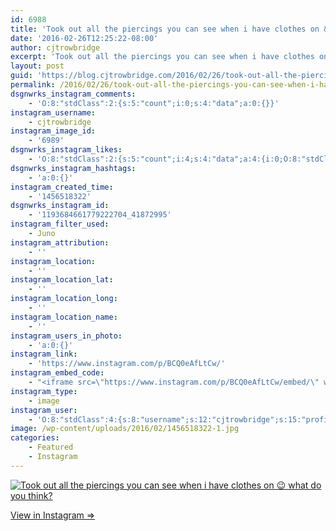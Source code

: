 ```yaml
---
id: 6988
title: 'Took out all the piercings you can see when i have clothes on &#x1f609; what do you think?'
date: '2016-02-26T12:25:22-08:00'
author: cjtrowbridge
excerpt: 'Took out all the piercings you can see when i have clothes on &#x1f609; what do you think?'
layout: post
guid: 'https://blog.cjtrowbridge.com/2016/02/26/took-out-all-the-piercings-you-can-see-when-i-have-clothes-on-%f0%9f%98%89-what-do-you-think/'
permalink: /2016/02/26/took-out-all-the-piercings-you-can-see-when-i-have-clothes-on-%f0%9f%98%89-what-do-you-think/
dsgnwrks_instagram_comments:
    - 'O:8:"stdClass":2:{s:5:"count";i:0;s:4:"data";a:0:{}}'
instagram_username:
    - cjtrowbridge
instagram_image_id:
    - '6989'
dsgnwrks_instagram_likes:
    - 'O:8:"stdClass":2:{s:5:"count";i:4;s:4:"data";a:4:{i:0;O:8:"stdClass":4:{s:8:"username";s:10:"icareagain";s:15:"profile_picture";s:97:"https://scontent.cdninstagram.com/t51.2885-19/s150x150/12552326_1549662898682430_1118688126_a.jpg";s:2:"id";s:8:"27123214";s:9:"full_name";s:0:"";}i:1;O:8:"stdClass":4:{s:8:"username";s:7:"jarthon";s:15:"profile_picture";s:87:"https://scontent.cdninstagram.com/t51.2885-19/10311324_503971309748323_1235731165_a.jpg";s:2:"id";s:8:"33754221";s:9:"full_name";s:0:"";}i:2;O:8:"stdClass":4:{s:8:"username";s:12:"pandanurse26";s:15:"profile_picture";s:94:"https://scontent.cdninstagram.com/t51.2885-19/s150x150/12357716_927471094003630_35557870_a.jpg";s:2:"id";s:10:"1593898515";s:9:"full_name";s:15:"Luis Rene Tapia";}i:3;O:8:"stdClass":4:{s:8:"username";s:11:"pilotsidiot";s:15:"profile_picture";s:86:"https://scontent.cdninstagram.com/t51.2885-19/10903513_345578715645385_204293058_a.jpg";s:2:"id";s:6:"579157";s:9:"full_name";s:0:"";}}}'
dsgnwrks_instagram_hashtags:
    - 'a:0:{}'
instagram_created_time:
    - '1456518322'
dsgnwrks_instagram_id:
    - '1193684661779222704_41872995'
instagram_filter_used:
    - Juno
instagram_attribution:
    - ''
instagram_location:
    - ''
instagram_location_lat:
    - ''
instagram_location_long:
    - ''
instagram_location_name:
    - ''
instagram_users_in_photo:
    - 'a:0:{}'
instagram_link:
    - 'https://www.instagram.com/p/BCQ0eAfLtCw/'
instagram_embed_code:
    - "<iframe src=\"https://www.instagram.com/p/BCQ0eAfLtCw/embed/\" width=\"612\" height=\"710\" frameborder=\"0\" scrolling=\"no\" allowtransparency=\"true\" class=\"insta-image-embed\"></iframe>\n"
instagram_type:
    - image
instagram_user:
    - 'O:8:"stdClass":4:{s:8:"username";s:12:"cjtrowbridge";s:15:"profile_picture";s:96:"https://scontent.cdninstagram.com/t51.2885-19/s150x150/12081186_1759494767611229_280555941_a.jpg";s:2:"id";s:8:"41872995";s:9:"full_name";s:13:"CJ Trowbridge";}'
image: /wp-content/uploads/2016/02/1456518322-1.jpg
categories:
    - Featured
    - Instagram
---
```


[![Took out all the piercings you can see when i have clothes on 😉 what do you think?](https://blog.cjtrowbridge.com/wp-content/uploads/2016/02/1456518322-1-1.jpg)](https://www.instagram.com/p/BCQ0eAfLtCw/)

[View in Instagram ⇒](https://www.instagram.com/p/BCQ0eAfLtCw/)